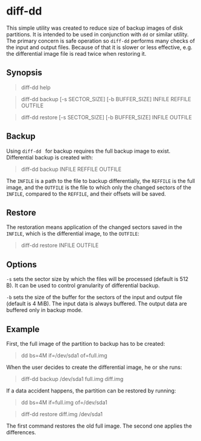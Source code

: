 # diff-dd

This simple utility was created to reduce size of backup images of
disk partitions. It is intended to be used in conjunction with ```dd```
or similar utility. The primary concern is safe operation so
```diff-dd``` performs many checks of the input and output
files. Because of that it is slower or less effective,
e.g. the differential image file is read twice when restoring it.

## Synopsis

> diff-dd help

> diff-dd backup [-s SECTOR_SIZE] [-b BUFFER_SIZE] INFILE REFFILE OUTFILE

> diff-dd restore [-s SECTOR_SIZE] [-b BUFFER_SIZE] INFILE OUTFILE

## Backup

Using ```diff-dd ``` for backup requires the full backup image to
exist. Differential backup is created with:

> diff-dd backup INFILE REFFILE OUTFILE

The ```INFILE``` is a path to the file to backup differentially, the
```REFFILE``` is the full image, and the ```OUTFILE``` is the file to
which only the changed sectors of the ```INFILE```, compared to the
```REFFILE```, and their offsets will be saved.

## Restore

The restoration means application of the changed sectors saved in the
```INFILE```, which is the differential image, to the ```OUTFILE```:

> diff-dd restore INFILE OUTFILE

## Options

```-s``` sets the sector size by which the files will be processed
(default is 512 B). It can be used to control granularity of
differential backup.

```-b``` sets the size of the buffer for the sectors of the input and
output file (default is 4 MiB). The input data is always buffered. The
output data are buffered only in backup mode.

## Example

First, the full image of the partition to backup has to be created:

> dd bs=4M if=/dev/sda1 of=full.img

When the user decides to create the differential image, he or she runs:

> diff-dd backup /dev/sda1 full.img diff.img

If a data accident happens, the partition can be restored by running:

> dd bs=4M if=full.img of=/dev/sda1

> diff-dd restore diff.img /dev/sda1

The first command restores the old full image. The second one applies
the differences.
